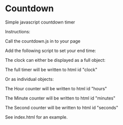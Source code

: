 # Countdown
Simple javascript countdown timer

Instructions:

Call the countdown.js in to your page
        <blockquote>
        <script type="text/javascript" src="countdown.js"></script>
        </blockquote>
Add the following script to set your end time:
        <blockquote>
        <script>
            //Time to countdown to
            endTime = new Date(2016, 10, 7, 18, 00);
        </script>
        </blockquote>
        
The clock can either be displayed as a full object:

  The full timer will be written to html id "clock"
  
Or as individual objects:

  The Hour counter will be written to html id "hours"
  
  The Minute counter will be written to html id "minutes"
  
  The Second counter will be written to html id "seconds"
  
See index.html for an example.
